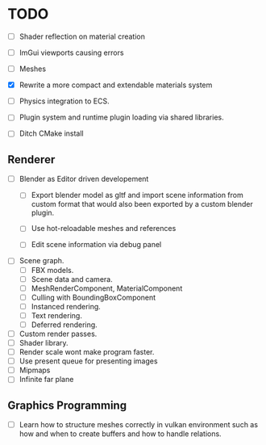 # TODO

- [ ] Shader reflection on material creation
- [ ] ImGui viewports causing errors

- [ ] Meshes
- [x] Rewrite a more compact and extendable materials system
- [ ] Physics integration to ECS.
- [ ] Plugin system and runtime plugin loading via shared libraries.
- [ ] Ditch CMake install

## Renderer

- [ ] Blender as Editor driven developement
  - [ ] Export blender model as gltf and import scene information from custom format that
  would also been exported by a custom blender plugin.
  - [ ] Use hot-reloadable meshes and references
  - [ ] Edit scene information via debug panel


- [ ] Scene graph.
  - [ ] FBX models.
  - [ ] Scene data and camera.
  - [ ] MeshRenderComponent, MaterialComponent
  - [ ] Culling with BoundingBoxComponent
  - [ ] Instanced rendering.
  - [ ] Text rendering.
  - [ ] Deferred rendering.
- [ ] Custom render passes.
- [ ] Shader library.
- [ ] Render scale wont make program faster.
- [ ] Use present queue for presenting images
- [ ] Mipmaps
- [ ] Infinite far plane

## Graphics Programming

- [ ] Learn how to structure meshes correctly in vulkan environment such as how
      and when to create buffers and how to handle relations.
